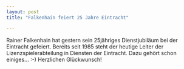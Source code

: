 ```yaml
---
layout: post
title: "Falkenhain feiert 25 Jahre Eintracht"

---
```


Rainer Falkenhain hat gestern sein 25jähriges Dienstjubiläum bei der Eintracht gefeiert. Bereits seit 1985 steht der heutige Leiter der Lizenzspielerabteilung in Diensten der Eintracht. Dazu gehört schon einiges... :-) Herzlichen Glückwunsch!


